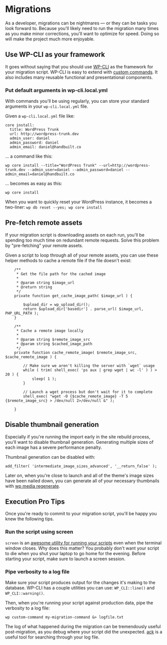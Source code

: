 Migrations
==========

As a developer, migrations can be nightmares — or they can be tasks you look forward to. Because you'll likely need to run the migration many times as you make minor corrections, you'll want to optimize for speed. Doing so will make the project much more enjoyable.

## Use WP-CLI as your framework

It goes without saying that you should use [WP-CLI](http://wp-cli.org/) as the framework for your migration script. WP-CLI is easy to extend with [custom commands](https://github.com/wp-cli/wp-cli/wiki/Commands-Cookbook). It also includes many reusable functional and presentational components.

### Put default arguments in wp-cli.local.yml

With commands you'll be using regularly, you can store your standard arguments in your `wp-cli.local.yml` file.

Given a `wp-cli.local.yml` file like:

```
core install:
  title: WordPress Trunk
  url: http://wordpress-trunk.dev
  admin_user: daniel
  admin_password: daniel
  admin_email: daniel@handbuilt.co
```

... a command like this:

`wp core install --title="WordPress Trunk" --url=http://wordpress-trunk.dev --admin_user=daniel --admin_password=daniel --admin_email=daniel@handbuilt.co`

... becomes as easy as this:

`wp core install`

When you want to quickly reset your WordPress instance, it becomes a two-liner: `wp db reset --yes; wp core install`

## Pre-fetch remote assets

If your migration script is downloading assets on each run, you'll be spending too much time on redundant remote requests. Solve this problem by "pre-fetching" your remote assets.

Given a script to loop through all of your remote assets, you can use these helper methods to cache a remote file if the file doesn't exist:

```
	/**
	 * Get the file path for the cached image
	 *
	 * @param string $image_url
	 * @return string
	 */
	private function get_cache_image_path( $image_url ) {

		$upload_dir = wp_upload_dir();
		return $upload_dir['basedir'] . parse_url( $image_url, PHP_URL_PATH );
	}

	/**
	 * Cache a remote image locally
	 *
	 * @param string $remote_image_src
	 * @param string $cached_image_path
	 */
	private function cache_remote_image( $remote_image_src, $cache_remote_image ) {

		// Make sure we aren't killing the server with `wget` usage
		while ( trim( shell_exec( 'ps aux | grep wget | wc -l' ) ) > 20 ) {
			sleep( 1 );
		}

		// Launch a wget process but don't wait for it to complete
		shell_exec( "wget -O {$cache_remote_image} -T 5 {$remote_image_src} > /dev/null 2>/dev/null &" );

	}
```

## Disable thumbnail generation

Especially if you're running the import early in the site rebuild process, you'll want to disable thumbnail generation. Generating multiple sizes of each image has a severe performance penalty.

Thumbnail generation can be disabled with:

```
add_filter( 'intermediate_image_sizes_advanced', '__return_false' );
```

Later on, when you're close to launch and all of the theme's image sizes have been nailed down, you can generate all of your necessary thumbnails with [wp media regenerate](http://wp-cli.org/commands/media/regenerate/).

## Execution Pro Tips

Once you're ready to commit to your migration script, you'll be happy you knew the following tips.

### Run the script using screen

`screen` is an [awesome utility for running your scripts](http://www.mattcutts.com/blog/a-quick-tutorial-on-screen/) even when the terminal window closes. Why does this matter? You probably don't want your script to die when you shut your laptop to go home for the evening. Before starting your script, make sure to launch a screen session.

### Pipe verbosity to a log file

Make sure your script produces output for the changes it's making to the database. WP-CLI has a couple utilities you can use: `WP_CLI::line()` and `WP_CLI::warning()`.

Then, when you're running your script against production data, pipe the verbosity to a log file:

```
wp custom-command my-migration-command &> logfile.txt
```

The log of what happened during the migration can be tremendously useful post-migration, as you debug where your script did the unexpected. [ack](http://beyondgrep.com/) is a useful tool for searching through your log file.

